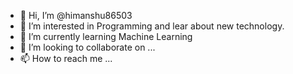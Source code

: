 - 👋 Hi, I’m @himanshu86503
- 👀 I’m interested in Programming and lear about new technology.
- 🌱 I’m currently learning Machine Learning
- 💞️ I’m looking to collaborate on ...
- 📫 How to reach me ...

<!---
himanshu86503/himanshu86503 is a ✨ special ✨ repository because its `README.md` (this file) appears on your GitHub profile.
You can click the Preview link to take a look at your changes.
--->
